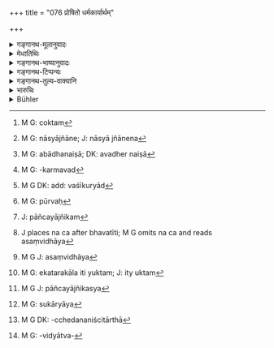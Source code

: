 +++
title = "076 प्रोषितो धर्मकार्यार्थम्"

+++

<details><summary>गङ्गानथ-मूलानुवादः</summary>

If the husband went abroad for some sacred duty, he should be awaited for eight years; if for learning, or for fame, six years; but three years, if for pleasure.—(76)
</details>

<details><summary>मेधातिथिः</summary>

यद् उक्तं "कार्यवान् प्रवसेत्" (म्ध् ९.७४) इति, तानि कार्याणि दर्शयति । तद्विशेषेण प्रतीक्षाकालभेदः ।  
परतस् त्व् इदं तया कर्तव्यम् इति नोक्तम्[^१९१] । 


[^१९१]:
     M G: coktam

<u>तत्र केचिद्</u> आहुः- प्रकरणाद् "अगर्हितैर् जीवेत्" (म्ध् ९.७५) इति ।  
<u>तद् अयुक्तम्</u> । प्राग् अस्मात् कालाद् अगर्हितैर् इतीयं किं म्रियताम् । 
न ह्य् अस्या अत्मत्याग इष्यते, पुंस इव प्रतिषिद्धत्वात् ।  
तस्मात् प्राग् अप्य् अस्मात् प्रतीक्षणविधेर्  
अगर्हितैः शिल्पैर् अजीवन्ती गर्हितैर् जीवेत् । 

<u>अन्ये</u> व्यभिचारम् इच्छन्ति । तथा च स्मृत्यन्तरे-

> नष्टे मृते प्रव्रजिते  
क्लीबे च पतिते पतौ ।
पञ्चस्व् आपत्सु नारीणां  
पतिर् अन्यो विधीयते ॥ (न्स्म् १२.९७)

<u>अन्ये ऽप्य्</u> आहुः ।  
नास्या जातु[^१९२] ब्रह्मचर्यम् अपनेतुं शक्यते ।  
स्त्रीधर्मेषु हि तद् अस्या विहितं मनुनापि- 

> "न तु नामापि गृह्णीयात्  
> पत्यौ प्रेते परस्य तु" (म्ध् ५.१५५) 

इति । मृते भर्तरि नास्ति व्यभिचारः, किम् अङ्ग प्रोषिते ?  
पतिशब्दो हि पालन-क्रिया-निमित्तकः,  
ग्राम-पतिः, सेनायाः पतिर् इति ।  
अतश् चास्माद् वचनाद्  
नैषा[^१९३] भर्तृ-परतन्त्रा स्यात् ।  
अपि त्व् आत्मनो जीवनार्थं  
सैरन्ध्री-करणादि-कर्मभिर्[^१९४] अन्यम् आश्रयेत ।  

तच् च यदा षण्-मस-भृत्या संवत्सर-भृत्या वा कस्मिंश्चिद् आश्रिते  
भर्ता यद्य् आगच्छेत्  
तदानीं तां चेद्[^१९५] वशीकर्तुं शक्नुयात्  
"त्यज त्वं भार्याम्" इति -  
यावद् भवति कालो न पूर्णः,[^१९६]  
प्राक् पत्युर् एव सा।  
पञ्चमे चर्वितम् अन्यत् ।


[^१९६]:
     M G: pūrvaḥ


[^१९५]:
     M G DK: add: vaśīkuryād


[^१९४]:
     M G: -karmavad


[^१९३]:
     M G: abādhanaiṣā; DK: avadher naiṣā


[^१९२]:
     M G: nāsyājñāne; J: nāsyā jñānena

<u>अन्ये ऽप्य्</u> अर्थम् इमम् आहुः ।  
<u>पूर्वे</u> तु पुनर्भूवृत्तम् इच्छन्ति ।  

> या पत्या वा परित्यक्ता भवति,  
यस्याः किल पतिर् इयन्तं कालं निहितवृत्तिको नागच्छति,  
सा तेन त्यक्तैव भवति ।  
ततश् च यदि सा पुनर्भू-धर्मेणान्येनोढा भवेत्,  
तदा भर्ता ऽभ्यागतो न किंचिद् ब्रूयात् ।  
पुनर्-भवस्येयं भार्या 

इति । 

<u>तद् अयुक्तम्</u> ।  
"न निष्क्रयविसर्गाभ्याम्" (म्ध् ९.४६) इति तस्य श्लोकस्यार्थवत्त्वं दर्शयिष्यामः । 

धर्मश् च तत्कार्यं च **धर्मकार्यं** ।  
सो ऽर्थः प्रयोजनं प्रवासस्येति **धर्मकार्यार्थम्** । 

> <u>कुतः</u>? न गृहस्थस्य धर्मार्थो दीर्घकालः प्रवासः ।  
> अवश्यं ह्य् अग्नयस् तेन परिचरणीयाः । पाञ्चयज्ञिकम्[^१९७] अनुष्ठेयम् ।  
> कुतो गन्तव्यम्? "वसन्ते वसन्ते ज्योतिषा यष्टव्यम्" इति ।  
> तीर्थस्नानादीन्य् अपि स्मार्तानि च श्रौताविरोधीन्य् अनुष्ठेयानि ?  
> न च[^१९८] संविधाय प्रोषितस्य वा भवन्तीति[^१९९] -  
> येनोच्यते "संविधायापि प्रवास आपर्वणः,"  
> "स्वयं पर्वणि जुहुयाद्  
> ऋत्विजाम् एकतरकालम्" इति ह्य् उक्तम्[^२००] ।  
> अनाहिताग्नेस् तीर्थयात्रायां पाञ्चयज्ञिकस्य[^२०१] तुल्यत्वे ऽपि  
> स्मार्तत्वे भार्यासहितस्योपपत्तेः -  
> न तत्त्यागे तीर्थगमनं युक्तम् । 


[^२०१]:
     M G J: pāñcayājñikasya


[^२००]:
     M G: ekatarakāla iti yuktam; J: ity uktam


[^१९९]:
     M G J: asaṃvidhāya


[^१९८]:
     J places na ca after bhavatīti; M G omits na ca and reads asaṃvidhāya


[^१९७]:
     J: pāñcayājñikam

<u>उच्यते</u> ।  
गुरुवचनेन, यं गुरवो धर्मार्जने राजोपसेवायां वा स्वकार्याय[^२०२] प्रेषयन्ति  
स धर्मार्थं प्रवासः ।+++(4)+++  
प्रायश्चित्तं वा तपोवन-देश-भ्रमणेन । 


[^२०२]:
     M G: sukāryāya

अथ वार्थार्जनार्थम् एव **धर्मकार्यार्थम्** अभिप्रेतम्-  
"दरिद्रो ऽहं कुतश्चिद् धनम् अर्जयिष्ये" ।


**विद्यार्थम्** । 

> <u>ननु</u> स्नातस्य च भार्याधिगमः । कृतविद्यस्य च स्नानम् । तत्र कुतः कृतविवाहस्य विद्यार्थिता । 

<u>दर्शितम्</u> एतत् । ईषदवगतवेदार्थो विवाहे ऽधिक्रियते, निश्चिते स्नानादौ ।

> <u>नैतद् युक्तम्</u> । कृतायां धर्मजिज्ञासायां स्नानं, जिज्ञासा च विचारपूर्वकसंशयच्छेदेन निश्चितार्था[^२०३] । 


[^२०३]:
     M G DK: -cchedananiścitārthā

<u>सत्यम्</u> । नायं विधिर् विद्यार्थितायाः । तथा च सति **धर्मकार्यार्थम्** इत्य् अनेनैवावगता स्यात् । उत्पन्ने ऽप्य् अधिकारोपयोगिन्य् अवगमे ऽभ्यासातिशयार्थं, विशेषार्थं चान्यासु विद्यासु ।  

क्षिप्रं शौर्ययशःख्यापनार्थं बहिः सविसेषविद्वत्वख्यापनार्थम्[^२०४] ।  
देशान्तरप्रवसने यशोहेतुः प्रवासः ।


[^२०४]:
     M G: -vidyātva-

**कामार्थं** रूपाजीवानुगमो ऽभिप्रेततरां भार्याम् उद्वोढुम् ।  
स्मृत्यन्तरे प्रसूताभेदेन च कालभेदः स्मर्यते ।  
तथा च विष्णुः- 

> "अष्टौ विप्रसूताः, षट् राजन्याः,  
> चतुरो वैश्या, द्विगुणं प्रसूतेति ।  
> न शूद्रायाः कालनियमः स्यात् ।  
> संवत्सरम् इत्य् एके" 

इति ॥ ९.७६ ॥
</details>

<details><summary>गङ्गानथ-भाष्यानुवादः</summary>

It has been said that a man may go abroad ‘on business’; the present verse proceeds to show the several kinds of ‘business,’—the time of waiting varying with the nature of the business.

The text has said nothing as to what the wife should do after having waited for the eight years. And on this point, some people on the strength of Context, say that she should maintain herself by unobjectionable industries.

This however is not right Because, if the maintaining of herself by unobjectionable industries referred to the time after the eight years of waiting,—then, before the lapse of that time, is she to die? Suicide is not considered desirable for her, just as it is not for the man; being, as it is, forbidden for all. Hence, the conclusion appears to be that before the lapse of the said time she shall maintain herself by unobjectionable industries; but after that she may have recourse to objectionable ones also.

Others hold that after the said time, the woman may deviate from chastity;—as says smother Smṛti text—

> ‘When the husband is lost, or dead, or become a renunciate, or impotent, or an outcast—in the event of these five calamities smother husband is permitted for women.’ (Parāśara).

Others again hold the following view:—  
Even in ignorance, it is not open to the woman to renounce her chastity. In fact, it has been laid down among the duties of women (under 5.156) that ‘on the death of her husband she shall not even utter the name of another man’; so that deviation from chastity is not permissible even on the death of her husband,—what to say as to when he has only gone abroad. 

As regards the Smṛti-text quoted, the word ‘*pati*’ ‘husband,’ is used there in the sense of *protector*, just as in the case of such terms as ‘*grāmapati*’, ‘*senāpati*’ and so forth. So that all that the present text means is that—

> ‘she should no longer remain dependent upon her husband, she may undertake the work of the toilet-maid or some such thing, under another man who would give her food’; 

and when she has entered into a contract for such service extending over six months, or a year—if the husband happen to turn up and claim her, asking the employer to give her up,—he can claim her restitution, before the lapse of the eight years; as before that she belongs to her husband.

Other matters relating to this subject have been fully dealt with under Discourse V.

This same view has been accepted by many others also.

Other people, however, hold that the text sanctions recourse to the life of the ‘remarried widow’ (after the lapse of the time mentioned). If a woman is abandoned by her husband,—or if her husband, after having made provision for her, does not return during the said time, and she is as good as abandoned by him,— ‘then, she may he married by another man, according to the practice of ‘widow remarriage’; and if the former husband happen to return after that, he can say nothing, and she shall continue to be the wife of the second husband.

This however is not right; since ‘neither by sale nor by repudiation is the wife released from her husband.’ (Manu 9.46); and the uses of this text we shall explain later on.

‘*For a sacred duty*’— The compound ‘*dharmakāryam*’ being explained as a *karmadhāraya*—‘*dharma*’—‘sacred’—‘*kārya*’—duty; and that which is for purposes of this is ‘*dharmakāryārtham*.’

*Objection*—“For the house-holder, wherefore should there he any protracted journey abroad *for a sacred duty*? It is incumbent upon him to attend upon the Fires, to perform the Five Sacrifices. How too can he remain away during the spring season? Since he has got to perform the *Jyotiṣ* -sacrifice during the spring. Even such acts as bathing in sacred places and the like, which are enjoined by *Smṛti* texts, have to be performed by him only so long as they are compatible with those laid down by *Śruti* texts. These could not be possible even for one who has gone abroad after having made arrangements for the maintenance of the fires and other such *Śrauta* rites. Since it has been laid down that ‘journeys, after proper arrangements during absence, are permissible only till the next New or Full Moon’; and it has also been declared that ‘on the New or Full Moon Day the man shall pour the libations *himself*.’ Even for one who has not laid the Fires, if pilgrimages were undertaken,—even though these and the performance of the Five Sacrifices would stand upon the same footing, both being laid down by *Smṛti* texts,—yet as both the acts are laid down as to be done by him along with his wife, there should be no pilgrimage if the wife were left behind.”

Our answer to the above is as follows:—What is said here refers to the commands of one’s elders;—‘*i.e*., to the case where the man is sent out by his elders, either for acquiring merit, a for attendance upon the king, or on some business of their own,—this going abroad would be ‘*for* *a sacred duty*.’ Or, it may refer to the performance of such Expiatory Rites as consist in wandering about hermitages and such places. Or, ‘*for* *satred duty*’ may stand for the *acquiring of wealth*,—the man being poor and seeking to earn wealth by some means. ‘Or *for the sake of learning*.’—

Objection—“But the taking of a wife is possible only after one has taken the Final Bath, which is possible only for one who has completed his studies and already acquired learning; wherefore then could there be any possibility for a married man to seek for *learning*?”

It has been already explained that even after learning a little of what is contained in the Veda, a man becomes entitled to marry, and also to the Final Bath and other Ceremonies.

> “This cannot be right; there is Final Bath only after the ‘enquiry into Dharma’ has been completed; and ‘enquiry’ consists in “coming to a definite conclusion after due consideration and clearing of doubts.”

True; but the present text does not contain the injunction that ‘one should seek for learning.’ If it were so, then it would be already included under the ‘purpose of sacred duty’. Then again, even though the man may have acquired sufficient learning to entitle him to Bath and Marriage, yet it would be open to him to seek for further proficiency and practice, specially in the new sciences.

Journey is said to be ‘for fame’, when one goes abroad for advertising his bravery or learning.

‘*For pleasure*’,—for instance, when one follows a prostitute; or goes about seeking for a more desirable wife.

Another *Smṛti* text lays down the period of time in reference to the children born:— Says *Viṣṇu*—

> ‘The Brāhmaṇa shall wait till eight children are born, the Kṣatriya six and the Vaiśya four.’  
There is no time-limit in the case of *Śūdras*.  
> But some people declare the limit in their case to be *one* *year*.—(76)
</details>

<details><summary>गङ्गानथ-टिप्पन्यः</summary>

Kullūka, Nārāyaṇa and Rāghavānanda hold that after the expiration of the terms mentioned, the wife shall go to seek her husband. Nandana says—‘the meaning is that no sin is committed if she afterwards takes another husband’. 

Medhātithi, having noted and dismissed two other explanations—

(a) that ‘she should maintain herself by blameless methods’ \[which is the explanation attributed to Medhātithi himself by Buhler\], and  
(b) that ‘she may have intercourse with another man\*,—propounds the explanation that ‘she may take service under another man as a toilet-woman in his house, and on the return of her husband, she may return to him, if he can induce her to go.’ 

He also notes and rejects the explanation of the ‘ancients’ that ‘she may *marry* another man.’
</details>

<details><summary>गङ्गानथ-तुल्य-वाक्यानि</summary>

*Nārada* (12.98-101).—‘Eight years shall a Brāhmaṇa woman wait for the
return of her absent husband; or four years, if she has no issue; after that she may betake herself to another man. A Kṣatriya woman shall wait six years; or three years if she has no issue; a Vaiśya woman, for three years if she has issue; otherwise, two years. No definite period is prescribed for a Śūdra woman, whose husband has gone on a journey. Twice the above periods is ordained for eases where the absent husband is alive and tidings are received of him. The above rules have been laid down for those cases where a man has disappeared. No offence is imputed to a woman if she goes to live with another man after the fixed period has elapsed.’

*Gautama* (18.15-17).—‘A wife must wait for six years, if her husband
has disappeared. If he is heard of, she shall go to him. But if the husband has become a Renunciate, his wife must refrain from intercourse with men. The wife of a Brāhmaṇa who has gone abroad for study must wait for twelve years.’

*Vaśiṣṭha* (17.75-80).—‘The wife of an emigrant shall wait for live
years. After five years have passed, she may go out to seek her husband. If, for reasons connected with spiritual or pecuniary matters, she be unwilling to leave her home, she must behave in the same manner as if her husband were dead. 

In this manner a Brāhmaṇa woman with issue shall wait five years, and one having no issue, four years; a Kṣatriya woman with issue, five years, and one without issue, three years; a Vaiśya woman with issue, five years, and one without issue, two years; a Śūdra woman with issue, three years and one without issue, one year. 

After that, she shall live among those who are united with her husband, in interest, or by birth, or by the funeral cake, or by water-libations, or by descent from the same family,—each earlier named person being more venerable than the following one. But while any member of the family is living, she shall never go to a stranger.’
</details>

<details><summary>भारुचिः</summary>

अगर्हितेनाजीवेद् इति । अविधायेत्य् अधिकारात् । तस्या एवायं कालनियमः, अगर्हितशिल्पजीवनेन । ऊर्ध्वं तु कालाद् एतस्माद् गर्हितेनापि जीवेच् छिल्पेन । एवं च विरुद्धशिल्पप्रतिप्रसवो ऽयं विज्ञेयः । **धर्मकार्यं** गुरुवचनादि । **कामार्थं** रूपाजीवनानुगमः । न तु व्यभिचारः, **प्रतीक्ष्यो ऽष्टौ नरः समाः** इत्य् एवमादिवचनाद्, येन शास्त्रविरुद्धस् तासां व्यतिक्रमः, अत्यन्तं संयमोपदेशात् । तथा च सति विधवानियोग एव तावत् कथंचिल् लब्धः, कुत एव व्यभिचारः । अन्यस् त्व् आह- अत ऊर्ध्वं व्यभिचारदोषाभावः, प्रतिप्रसवसामर्थ्यात् । न तु नियमेन व्यभिचारोपदेशः । न हि प्रोषिते ऽन्योढायोगो ऽस्ति यतो गुरुनियुक्तापत्यार्थं प्रवर्तते । एवं च सत्य् अत्यन्तम् अजीवन्त्याः प्राणवृत्तिमात्रार्थो रहसिजन्यो वा व्यभिचारमात्रप्रतिप्रसवो ऽयं विज्ञेयः । "या पत्या वा परित्यक्ता" इत्य् एवं परित्यागोपायजन्यपौनर्भवविषयः । तत् त्व् एतद् अत्यन्तशास्त्रविरोधाद् अयुक्तम् । अपरे त्व् इदं मनुष्याणाम् एव प्रवासकालनियमार्थं वर्णयन्ति । अतः परं प्रोषितस्यावस्थाने धर्मार्थम् अपि प्रत्यवायः स्याद् इति । यो ऽयम् अन्यार्थे वाक्ये सामर्थ्यगम्यो ऽर्थः, न तु शब्दार्थतया शक्यः कल्पयितुम् ॥ ९.७६ ॥
</details>

<details><summary>Bühler</summary>

076	If the husband went abroad for some sacred duty, (she) must wait for him eight years, if (he went) to (acquire) learning or fame six (years), if (he went) for pleasure three years.
</details>
